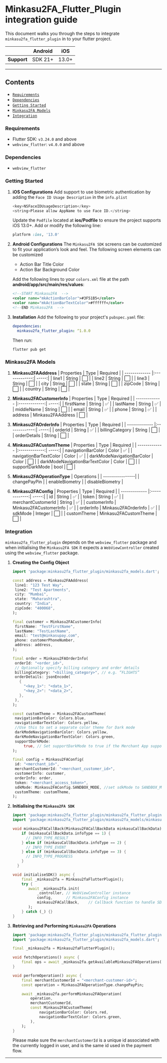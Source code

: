 
# Minkasu2FA_Flutter_Plugin integration guide

This document walks you through the steps to integrate `minkasu2fa_flutter_plugin` in to your flutter project.

|             | Android | iOS   |
|-------------|---------|-------|
| **Support** | SDK 21+ | 13.0+ |


---
## Contents

- [`Requirements`](README.md#requirements)
- [`Dependencies`](README.md#dependencies)
- [`Getting Started`](README.md#getting-started)
- [`Minkasu2FA Models`](README.md#minkasu2fa-models)
- [`Integration`](README.md#integration)

### Requirements

- Flutter SDK: `v3.24.0` and above
- `webview_flutter`: `v4.0.0` and above

### Dependencies

- `webview_flutter`

### Getting Started

1. **iOS Configurations**
   Add support to use biometric authentication by adding the `Face ID Usage Description` in the `info.plist`
   ```swift
   <key>NSFaceIDUsageDescription</key>
   <string>Please allow AppName to use Face ID.</string>
   ```

   Update the `Podfile` located at **ios/Podfile** to ensure the project supports iOS 13.0+. Add or modify the following line:
   ```ruby
   platform :ios, '13.0'
   ```

2. **Android Configurations**
    The `Minkasu2FA SDK` screens can be customized to fit your application’s look and feel. The following screen elements can be customized

   - Action Bar Title Color
   - Action Bar Background Color

   Add the following lines to your `colors.xml` file at the path **android/app/src/main/res/values**:

   ```xml
   <!--START Minkasu2FA  -->
   <color name="mkActionBarColor">#3F51B5</color>
   <color name="mkActionBarTextColor">#ffffff</color>
   <!--END Minkasu2FA  -->
   ```
3. **Installation**
   Add the following to your project's `pubspec.yaml` file:

   ```yaml
   dependencies:
     minkasu2fa_flutter_plugin: ^1.0.0
   ```
   Then run:
   ```bash
   flutter pub get
   ```

### Minkasu2FA Models

1. **Minkasu2FAAddress**
   | Properties | Type | Required |
   | ------------- |:-------------:| -----:|
   | line1 | String | :white_large_square: |
   | line2 | String | :white_large_square: |
   | line3 | String | :white_large_square: |
   | city | String | :white_large_square: |
   | state | String | :white_large_square: |
   | zipCode | String | :white_large_square: |
   | country | String | :white_large_square: |
2. **Minkasu2FACustomerInfo**
   | Properties | Type | Required |
   | ------------- |:-------------:| -----:|
   | firstName | String | :white_check_mark: |
   | lastName | String | :white_check_mark: |
   | middleName | String | :white_large_square: |
   | email | String | :white_check_mark: |
   | phone | String | :white_check_mark: |
   | address | Minkasu2FAAddress | :white_large_square: |

3. **Minkasu2FAOrderInfo**
   | Properties | Type | Required |
   | ------------- |:-------------:| -----:|
   | orderId | String | :white_check_mark: |
   | billingCategory | String | :white_large_square: |
   | orderDetails | String | :white_large_square: |

4. **Minkasu2FACustomTheme**
   | Properties | Type | Required |
   | ------------- |:-------------:| -----:|
   | navigationBarColor | Color | :white_check_mark: |
   | navigationBarTextColor | Color | :white_check_mark: |
   | darkModeNavigationBarColor | Color | :white_large_square: |
   | darkModeNavigationBarTextColor | Color | :white_large_square: |
   | supportDarkMode | bool | :white_large_square: |

5. **Minkasu2FAOperationType**
   | Operations |
   | ----------------|
   | changePayPin |
   | enableBiometry |
   | disableBiometry |

6. **Minkasu2FAConfig**
   | Properties | Type | Required |
   | ------------- |:-------------:| -----:|
   | id | String | :white_check_mark: |
   | token | String | :white_check_mark: |
   | merchantCustomerId | String | :white_check_mark: |
   | customerInfo | Minkasu2FACustomerInfo | :white_check_mark: |
   | orderInfo | Minkasu2FAOrderInfo | :white_check_mark: |
   | sdkMode | Integer | :white_large_square: |
   | customTheme | Minkasu2FACustomTheme | :white_large_square: |

### Integration

`minkasu2fa_flutter_plugin` depends on the `webview_flutter` package and when initialising the `Minkasu2FA SDK` it expects a `WebViewController` created using the `webview_flutter` package.

1. **Creating the Config Object**

   ```dart
   import 'package:minkasu2fa_flutter_plugin/minkasu2fa_models.dart';

   const address = Minkasu2FAAddress(
    line1: "123 Test Way",
    line2: "Test Apartments",
    city: "Mumbai",
    state: "Maharashtra",
    country: "India",
    zipCode: "400068",
   );

   final customer = Minkasu2FACustomerInfo(
    firstName: "TestFirstName",
    lastName: "TestLastName",
    email: "test@minkasupay.com",
    phone: customerPhoneNumber,
    address: address,
   );

   final order = Minkasu2FAOrderInfo(
    orderId: "<order_id>",
    // Optionally specify billing category and order details
    billingCategory: "<billing_category>", // e.g. “FLIGHTS”
    orderDetails: jsonEncode(
      {
        "<key_1>": "<data_1>",
        "<key_2>": "<data_2>",
      },
    ),
   );

   const customTheme = Minkasu2FACustomTheme(
    navigationBarColor: Colors.blue,
    navigationBarTextColor: Colors.yellow,
    //Use this to set a separate color theme for Dark mode
    darkModeNavigationBarColor: Colors.yellow,
    darkModeNavigationBarTextColor: Colors.green,
    supportDarkMode:
        true, // Set supportDarkMode to true if the Merchant App supports Dark Mode
   );

   final config = Minkasu2FAConfig(
    id: "<merchant_id>",
    merchantCustomerId: "<merchant_customer_id>",
    customerInfo: customer,
    orderInfo: order,
    token: "<merchant_access_token>",
    sdkMode: Minkasu2FAConfig.SANDBOX_MODE, //set sdkMode to SANDBOX_MODE if testing on sandbox
    customTheme: customTheme,
   );
   ```

2. **Initialising the `Minkasu2FA SDK`**

   ```dart
   import 'package:minkasu2fa_flutter_plugin/minkasu2fa_flutter_plugin.dart';
   import 'package:minkasu2fa_flutter_plugin/minkasu2fa_models/minkasu2fa_callback_data.dart';

   void minkasu2FACallBack(Minkasu2FACallBackData minkasuCallBackData) {
       if (minkasuCallBackData.infoType == 1) {
         // INFO_TYPE_RESULT
       } else if (minkasuCallBackData.infoType == 2) {
         // INFO_TYPE_EVENT
       } else if (minkasuCallBackData.infoType == 3) {
         // INFO_TYPE_PROGRESS
       }
     }

   void initialiseSDK() async {
       final _minkasu2fa = Minkasu2faFlutterPlugin();
       try {
          await _minkasu2fa.init(
              _controller, // WebViewController instance
              config,      // Minkasu2FAConfig instance
              minkasu2FACallBack,    // Callback function to handle SDK events
          );
       } catch (_) {}
   }

   ```

3. **Retrieving and Performing `Minkasu2FA` Operations**

   ```dart
   import 'package:minkasu2fa_flutter_plugin/minkasu2fa_flutter_plugin.dart';
   import 'package:minkasu2fa_flutter_plugin/minkasu2fa_models.dart';

   final _minkasu2fa = Minkasu2faFlutterPlugin();

   void fetchOperations() async {
       final ops = await _minkasu2fa.getAvailableMinkasu2FAOperations();
   }

   void performOperation() async {
       final merchantCustomerId = "<merchant-customer-id>";
       const operation = Minkasu2FAOperationType.changePayPin;

       await _minkasu2fa.performMinkasu2FAOperation(
           operation,
           merchantCustomerId,
           const Minkasu2FACustomTheme(
               navigationBarColor: Colors.red,
               navigationBarTextColor: Colors.green,
           ),
       );
   }
   ```

   Please make sure the `merchantCustomerId` is a unique id associated with the currently logged in user, and is the same id used in the payment flow.

---
